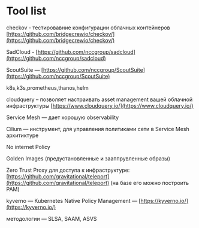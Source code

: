 # Tool list

checkov - тестировавние конфигурации облачных контейнеров [https://github.com/bridgecrewio/checkov/](https://github.com/bridgecrewio/checkov/)

SadCloud - [https://github.com/nccgroup/sadcloud](https://github.com/nccgroup/sadcloud)

ScoutSuite — [https://github.com/nccgroup/ScoutSuite](https://github.com/nccgroup/ScoutSuite)

k8s,k3s,prometheus,thanos,helm

cloudquery – позволяет настраивать asset management вашей облачной инфраструктуры [https://www.cloudquery.io/](https://www.cloudquery.io/)

Service Mesh — дает хорошую observability

Cilium — инструмент, для управления политиками сети в Service Mesh архитиктуре

No internet Policy

Golden Images (предустановленные и зааппрувленные образы)

Zero Trust Proxy для доступа к инфраструктуре: [https://github.com/gravitational/teleport](https://github.com/gravitational/teleport) (на базе его можно построить PAM)

kyverno — Kubernetes Native Policy Management — [https://kyverno.io/](https://kyverno.io/)

методологии — SLSA, SAAM, ASVS
